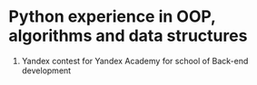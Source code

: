 # Python experience in OOP, algorithms and data structures 

1. Yandex contest for Yandex Academy for school of Back-end development

